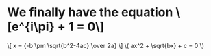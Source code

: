 <script type="text/javascript" async
  src="https://cdnjs.cloudflare.com/ajax/libs/mathjax/2.7.5/MathJax.js?config=TeX-MML-AM_CHTML">
</script>

# We finally have the equation \\[e^{i\pi} + 1 = 0\\]
\\[ x = {-b \pm \sqrt{b^2-4ac} \over 2a} \\]
\\( ax^2 + \sqrt{bx} + c = 0 \\)
